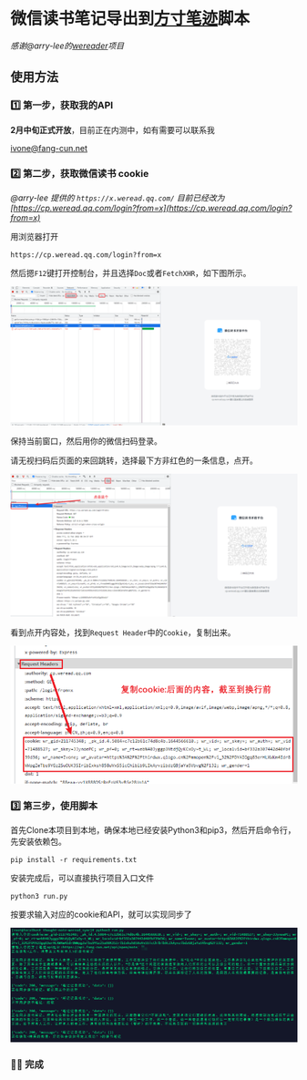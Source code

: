 # 微信读书笔记导出到[方寸笔迹](https://fangcun.in)脚本

*感谢@arry-lee的[wereader](https://github.com/arry-lee/wereader)项目*

## 使用方法

### 1️⃣ 第一步，获取我的API

**2月中旬正式开放**，目前正在内测中，如有需要可以联系我

<a href="mailto:ivone@fang-cun.net">ivone@fang-cun.net</a>

### 2️⃣ 第二步，获取微信读书 cookie

*@arry-lee 提供的 `https://x.weread.qq.com/` 目前已经改为 [https://cp.weread.qq.com/login?from=x](https://cp.weread.qq.com/login?from=x)*

用浏览器打开
```http request
https://cp.weread.qq.com/login?from=x
```

然后摁`F12`键打开控制台，并且选择`Doc`或者`FetchXHR`，如下图所示。

![F12](./assets/weread_f12.png)

保持当前窗口，然后用你的微信扫码登录。

请无视扫码后页面的来回跳转，选择最下方非红色的一条信息，点开。

![F12_click](./assets/weread_f12_click.png)

看到点开内容处，找到`Request Header`中的`Cookie`，复制出来。

![F12_click](./assets/cookie.png)

### 3️⃣ 第三步，使用脚本

首先Clone本项目到本地，确保本地已经安装Python3和pip3，然后开启命令行，先安装依赖包。

```shell
pip install -r requirements.txt
```

安装完成后，可以直接执行项目入口文件

```shell
python3 run.py
```

按要求输入对应的cookie和API，就可以实现同步了

![result](./assets/result.png)

### 🎉🎉 完成